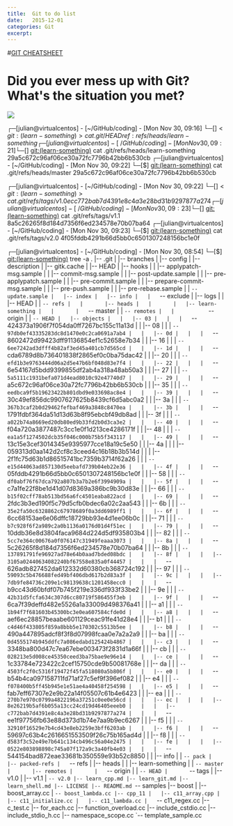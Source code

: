 ```yaml
---
title:  Git to do list
date:   2015-12-01
categories: Git
excerpt: 
---
```


#[GIT CHEATSHEET](http://ndpsoftware.com/git-cheatsheet.html)



# Did you ever mess up with Git? What's the situation you met? 


[<img src="https://github.com/liangyulai/coding/blob/master/git-pretty.png">](http://justinhileman.info/article/git-pretty/git-pretty.png)

  

  
  ┌─[julian@virtualcentos] - [~/GitHub/coding] - [Mon Nov 30, 09:16]
  └─[$] <git:(learn-something)> cat .git/HEAD 
  ref: refs/heads/learn-something
  ┌─[julian@virtualcentos] - [~/GitHub/coding] - [Mon Nov 30, 09:21]
  └─[$] <git:(learn-something)> cat .git/refs/heads/learn-something
  29a5c672c96af06ce30a72fc7796b42bb6b530cb
  ┌─[julian@virtualcentos] - [~/GitHub/coding] - [Mon Nov 30, 09:22]
  └─[$] <git:(learn-something)> cat .git/refs/heads/master 
  29a5c672c96af06ce30a72fc7796b42bb6b530cb

  ┌─[julian@virtualcentos] - [~/GitHub/coding] - [Mon Nov 30, 09:22]
  └─[$] <git:(learn-something)> cat .git/refs/tags/v1.0
  ecc772bab7d4391e8c4a3e28bd31b9297877a274
  ┌─[julian@virtualcentos] - [~/GitHub/coding] - [Mon Nov 30, 09:23]
  └─[$] <git:(learn-something)> cat .git/refs/tags/v1.1
  8a5c26265f8d184d7356f6ed234578e70b07ba64
  ┌─[julian@virtualcentos] - [~/GitHub/coding] - [Mon Nov 30, 09:23]
  └─[$] <git:(learn-something)> cat .git/refs/tags/v2.0 
  4f05fddb4291b66d5bb0c6501307248156bc1e0f


  ┌─[julian@virtualcentos] - [~/GitHub/coding] - [Mon Nov 30, 08:54]
  └─[$] <git:(learn-something)> tree -a
  .
  |-- .git
  |   |-- branches
  |   |-- config
  |   |-- description
  |   |-- gitk.cache
  |   |-- HEAD
  |   |-- hooks
  |   |   |-- applypatch-msg.sample
  |   |   |-- commit-msg.sample
  |   |   |-- post-update.sample
  |   |   |-- pre-applypatch.sample
  |   |   |-- pre-commit.sample
  |   |   |-- prepare-commit-msg.sample
  |   |   |-- pre-push.sample
  |   |   |-- pre-rebase.sample
  |   |   `-- update.sample
  |   |-- index
  |   |-- info
  |   |   `-- exclude
  |   |-- logs
  |   |   |-- HEAD
  |   |   `-- refs
  |   |       |-- heads
  |   |       |   |-- learn-something
  |   |       |   `-- master
  |   |       `-- remotes
  |   |           `-- origin
  |   |               `-- HEAD
  |   |-- objects
  |   |   |-- 03
  |   |   |   `-- 424373a1906f7f054da0ff7267bc155c11a13d
  |   |   |-- 08
  |   |   |   `-- 97db0ef43335283dc8d1470e0c2ca0691a7ab4
  |   |   |-- 0d
  |   |   |   `-- 8602472d99423dff91136854ef1c52658e7b34
  |   |   |-- 16
  |   |   |   `-- 6ee7242ad3dfff4b82af3ed45a401cb7d565cd
  |   |   |-- 1d
  |   |   |   `-- cda6789d8b736401838f2865ef0c0ba75dac42
  |   |   |-- 20
  |   |   |   `-- efd1b3e9763444d06a2d5e47b6bf048d83e7f4
  |   |   |-- 22
  |   |   |   `-- 6e54167d5bdd9399855df2ab4a318a48ab50a3
  |   |   |-- 27
  |   |   |   `-- 5a5111c1931befa071d4ead8010c92e47740d7
  |   |   |-- 29
  |   |   |   `-- a5c672c96af06ce30a72fc7796b42bb6b530cb
  |   |   |-- 35
  |   |   |   `-- eedbca9f5b19623422b801dbd9e033698ac8e4
  |   |   |-- 39
  |   |   |   `-- 30c49ef856dc9907627625b8439cf6d5abc0a2
  |   |   |-- 3a
  |   |   |   `-- 367b3caf2b0d29462fefbaf469a3848c8470ea
  |   |   |-- 3b
  |   |   |   `-- 1791fdbf364da51d13d63b8f95ebcbf49db8ad
  |   |   |-- 3f
  |   |   |   `-- a022b74a8669ed20db80ed9b33fd2b0d3ca3e2
  |   |   |-- 40
  |   |   |   `-- f04a720a3877487c3cc1e0f1d213ce4286171f
  |   |   |-- 48
  |   |   |   `-- ea1a5f1274502dcb35f046c000b75b5f343117
  |   |   |-- 49
  |   |   |   `-- 13c15e3cef3014345e9395977cce18a19c5e50
  |   |   |-- 4a
  |   |   |   |-- 059313d0aa142d2cf8c3ceed4c16b18b3b514d
  |   |   |   |-- 2f1fc75d63b1d86515741bc7359b3714f62a26
  |   |   |   `-- e15d44063ad857130d5eebafd739b04eb22e36
  |   |   |-- 4f
  |   |   |   `-- 05fddb4291b66d5bb0c6501307248156bc1e0f
  |   |   |-- 58
  |   |   |   `-- df0abf76f67dca792a807b3a7b2e6f3994909a
  |   |   |-- 5f
  |   |   |   `-- c7a1fe22f8be1d41d07d8369a386bc9b30d83e
  |   |   |-- 66
  |   |   |   `-- b15f02cff78ab513bd56a6fc4501eaba822acd
  |   |   |-- 69
  |   |   |   `-- 2fdc3b3ed190f5c79d5cfb0bdec6a02c2aa543
  |   |   |-- 6b
  |   |   |   `-- 35e2fa50c6328862c67978689f0a3dd6989ff1
  |   |   |-- 6f
  |   |   |   `-- 6cc68153ae6e06dffc18729bb93e4d1ee06b0c
  |   |   |-- 71
  |   |   |   `-- b7c928f6f2a989c2a0b1136a0176d01d4f51ec
  |   |   |-- 79
  |   |   |   `-- 10ddb36e8d3804faca9684d224d5df935803b4
  |   |   |-- 82
  |   |   |   `-- 5cc7e364c00676a0f076147c31949feaaa3073
  |   |   |-- 8a
  |   |   |   `-- 5c26265f8d184d7356f6ed234578e70b07ba64
  |   |   |-- 8b
  |   |   |   `-- 137891791fe96927ad78e64b0aad7bded08bdc
  |   |   |-- 8f
  |   |   |   |-- 3105a02440634082240bf67558e835a0f44457
  |   |   |   `-- 626adb827452da612332d60380cb368724c192
  |   |   |-- 97
  |   |   |   `-- 59093c5b476688fed49bf406dbd617b2d83a3f
  |   |   |-- 9c
  |   |   |   |-- 7db9fe84736c209e1c98139638c1201458ecc0
  |   |   |   `-- b9cc43d60bfdf07b745f219e336df933f33be2
  |   |   |-- 9e
  |   |   |   `-- 42b31d5fcfa634c307d6cc80719f586455f3eb
  |   |   |-- 9f
  |   |   |   `-- 6ca7f39deffd482e5526a1a33009d498376a41
  |   |   |-- a1
  |   |   |   `-- 1b94f7f681603b45300bc3e0ea607584cfde0d
  |   |   |-- a8
  |   |   |   `-- aef6ec28857beaabe601129ceac91fe41d28e4
  |   |   |-- b1
  |   |   |   `-- c4d46f433805f859a8bbb5e170302c5513b5ee
  |   |   |-- b8
  |   |   |   `-- 490a447895adcf8f3f8d07998fcaa0e7a2a2a9
  |   |   |-- ba
  |   |   |   `-- 0d4555174b945ddfc7a086edabd125424b4867
  |   |   |-- c3
  |   |   |   `-- 3348ba800d47c7ea67ebe003473f2831d1a66f
  |   |   |-- cb
  |   |   |   `-- 028213e5d008ce45350ceed3ba75bae9e96e14
  |   |   |-- ce
  |   |   |   `-- 1c33784e723422c2cef15750cde9b50081768e
  |   |   |-- da
  |   |   |   `-- 4503fc2f0c5316f19472f45fa518080a5b806f
  |   |   |-- e0
  |   |   |   `-- b54b4ca097158711fd71af27c5ef9f396ef082
  |   |   |-- e4
  |   |   |   `-- f078400b5ff45b945e1e51ae4a40458f254598
  |   |   |-- e5
  |   |   |   `-- fab7eff67307e2e9b22a14f05507c61b4e6423
  |   |   |-- ea
  |   |   |   `-- 270b7e970c0799a4822196a37251c0ee0e56cd
  |   |   |-- ec
  |   |   |   |-- 8e26219b5af6b055a13cc24cd19d46405eeeb0
  |   |   |   |-- c772bab7d4391e8c4a3e28bd31b9297877a274
  |   |   |   `-- ee1f97756fb63e88d373d1b74e7aa9b9ec6267
  |   |   |-- f5
  |   |   |   `-- 32910f16529e7b4cd43e8eb2259e3bff6203ab
  |   |   |-- f6
  |   |   |   `-- 59697c63b4c2616651553509f26c75b165ad4d
  |   |   |-- f8
  |   |   |   `-- d583f3c52e49e7b641c134cb496c56a04e2475
  |   |   |-- fe
  |   |   |   |-- 0522e803898898c745a07f172a9c3a40fb4e03
  |   |   |   `-- 544154bad872eae33681b350559e93b52c8850
  |   |   |-- info
  |   |   `-- pack
  |   |-- packed-refs
  |   `-- refs
  |       |-- heads
  |       |   |-- learn-something
  |       |   `-- master
  |       |-- remotes
  |       |   `-- origin
  |       |       `-- HEAD
  |       `-- tags
  |           |-- v1.0
  |           |-- v1.1
  |           `-- v2.0
  |-- learn_cpp.md
  |-- learn_git.md
  |-- learn_shell.md
  |-- LICENSE
  |-- README.md
  `-- samples
      |-- boost
      |   |-- boost_array.cc
      |   `-- boost_lambda.cc
      |-- cpp_11
      |   |-- c11_array.cpp
      |   |-- c11_initialize.cc
      |   |-- c11_lambda.cc
      |   `-- c11_regex.cc
      |-- c_test.c
      |-- for_each.cc
      |-- function_overload.cc
      |-- include_cstdio.cc
      |-- include_stdio_h.cc
      |-- namespace_scope.cc
      `-- template_sample.cc












